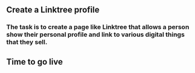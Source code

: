 ## Create a Linktree profile
### The task is to create a page like Linktree that allows a person show their personal profile and link to various digital things that they sell. 
## Time to go live